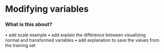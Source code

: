 

Modifying variables
===

### What is this about?


•	add scale example
•	add explain the difference between visualizing normal and transformed variables
•	add explanation to save the values from the training set
